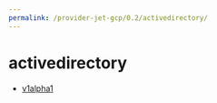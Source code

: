 ```yaml
---
permalink: /provider-jet-gcp/0.2/activedirectory/
---
```


# activedirectory



* [v1alpha1](v1alpha1/index.md)